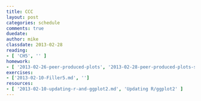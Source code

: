 ```yaml
---
title: CCC
layout: post
categories: schedule
comments: true
duedate:
author: mike
classdate: 2013-02-28
reading:
- [ 'CH5', '' ]
homework:
- [ '2013-02-26-peer-produced-plots', '2013-02-28-peer-produced-plots-solutions' ]
exercises:
- ['2013-02-10-Filler5.md', '']
resources:
- [ '2013-02-10-updating-r-and-ggplot2.md', 'Updating R/ggplot2' ]
---
```


